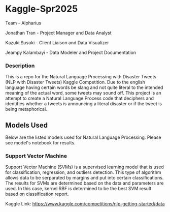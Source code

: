 # Kaggle-Spr2025
Team - Alpharius


Jonathan Tran - Project Manager and Data Analyst


Kazuki Susuki - Client Liaison and Data Visualizer


Jeampy Kalambayi - Data Modeler and Project Documentation

### Description
This is a repo for the Natural Language Processing with Disaster Tweets (NLP with Disaster Tweets) Kaggle Competition. Due to the english language having certain words
be slang and not quite literal to the intended meaning of the actual word, some tweets may sound off. This project is an attempt to create a Natural Language Process code
that deciphers and identifies whether a tweets is announcing a literal disaster or if the tweet is being metaphorical. 

## Models Used
Below are the listed models used for Natural Language Processing. Please see model's notebook for results.

### Support Vector Machine
Support Vector Machine (SVMs) is a supervised learning model that is used for classification, regression, and outliers detection. 
This type of algorithm allows data to be serparated by margins and put into certain classifications. The results for SVMs are determined 
based on the data and parameters are used. In this case, kernel RBF is determined to be the best SVM result based on classification report. 

Kaggle Link: https://www.kaggle.com/competitions/nlp-getting-started/data

